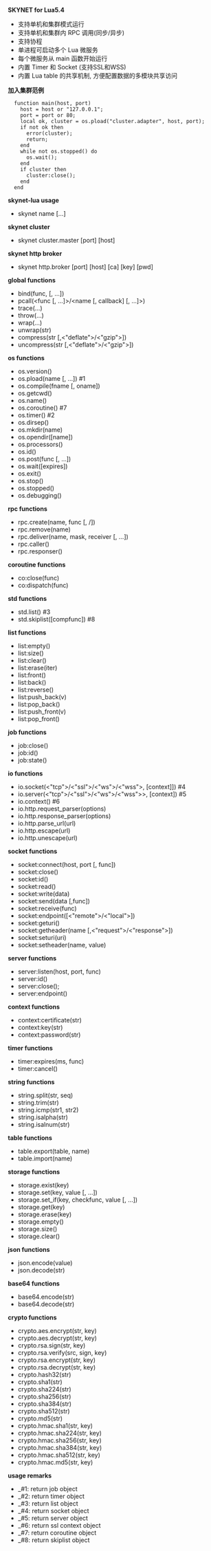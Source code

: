  **SKYNET for Lua5.4**
- 支持单机和集群模式运行
- 支持单机和集群内 RPC 调用(同步/异步)
- 支持协程
- 单进程可启动多个 Lua 微服务
- 每个微服务从 main 函数开始运行
- 内置 Timer 和 Socket (支持SSL和WSS)
- 内置 Lua table 的共享机制, 方便配置数据的多模块共享访问

 **加入集群范例**
```  
  function main(host, port)
    host = host or "127.0.0.1";
    port = port or 80;
    local ok, cluster = os.pload("cluster.adapter", host, port);
    if not ok then  
      error(cluster);
	  return;
    end
    while not os.stopped() do
	  os.wait();
	end
    if cluster then
      cluster:close();
    end
  end
```

 **skynet-lua usage**
-   skynet name [...]

 **skynet cluster**
-   skynet cluster.master [port] [host]

 **skynet http broker**
-   skynet http.broker [port] [host] [ca] [key] [pwd] 

 **global functions**
-   bind(func, [, ...])
-   pcall(<func [, ...]>/<name [, callback] [, ...]>)
-   trace(...)
-   throw(...)
-   wrap(...)
-   unwrap(str)
-   compress(str [,<"deflate">/<"gzip">])
-   uncompress(str [,<"deflate">/<"gzip">])

 **os functions** 
-   os.version()
-   os.pload(name [, ...]) #1
-   os.compile(fname [, oname])
-   os.getcwd()
-   os.name()
-   os.coroutine() #7
-   os.timer() #2
-   os.dirsep()
-   os.mkdir(name)
-   os.opendir([name])
-   os.processors()
-   os.id()
-   os.post(func [, ...])
-   os.wait([expires])
-   os.exit()
-   os.stop()
-   os.stopped()
-   os.debugging()

 **rpc functions** 
-   rpc.create(name, func [, <true>/<false>])
-   rpc.remove(name)
-   rpc.deliver(name, mask, receiver [, ...])
-   rpc.caller()
-   rpc.responser()
 
 **coroutine functions**
-   co:close(func)
-   co:dispatch(func)

 **std functions**
-   std.list() #3
-   std.skiplist([compfunc]) #8

 **list functions**
-   list:empty()
-   list:size()
-   list:clear()
-   list:erase(iter)
-   list:front()
-   list:back()
-   list:reverse()
-   list:push_back(v)
-   list:pop_back()
-   list:push_front(v)
-   list:pop_front()

 **job functions**
-   job:close()
-   job:id()
-   job:state()

 **io functions** 
-   io.socket(<"tcp">/<"ssl">/<"ws">/<"wss">, [context]]) #4
-   io.server(<"tcp">/<"ssl">/<"ws">/<"wss">>, [context]) #5
-   io.context() #6
-   io.http.request_parser(options)
-   io.http.response_parser(options)
-   io.http.parse_url(url)
-   io.http.escape(url)
-   io.http.unescape(url)

 **socket functions**
-   socket:connect(host, port [, func])
-   socket:close()
-   socket:id()
-   socket:read()
-   socket:write(data)
-   socket:send(data [,func])
-   socket:receive(func)
-   socket:endpoint([<"remote">/<"local">])
-   socket:geturi()
-   socket:getheader(name [,<"request">/<"response">])
-   socket:seturi(uri)
-   socket:setheader(name, value)

 **server functions**
-   server:listen(host, port, func)
-   server:id()
-   server:close();
-   server:endpoint()

 **context functions**
-   context:certificate(str)
-   context:key(str)
-   context:password(str)
 
 **timer functions**
-   timer:expires(ms, func)
-   timer:cancel()

 **string functions**
-   string.split(str, seq)
-   string.trim(str)
-   string.icmp(str1, str2)
-   string.isalpha(str)
-   string.isalnum(str)

 **table functions**
-   table.export(table, name)
-   table.import(name)

 **storage functions**
-   storage.exist(key)
-   storage.set(key, value [, ...])
-   storage.set_if(key, checkfunc, value [, ...])
-   storage.get(key)
-   storage.erase(key)
-   storage.empty()
-   storage.size()
-   storage.clear()

 **json functions** 
-   json.encode(value)
-   json.decode(str)

 **base64 functions** 
-   base64.encode(str)
-   base64.decode(str)

 **crypto functions** 
-   crypto.aes.encrypt(str, key)
-   crypto.aes.decrypt(str, key)
-   crypto.rsa.sign(str, key)
-   crypto.rsa.verify(src, sign, key)
-   crypto.rsa.encrypt(str, key)
-   crypto.rsa.decrypt(str, key)
-   crypto.hash32(str)
-   crypto.sha1(str)
-   crypto.sha224(str)
-   crypto.sha256(str)
-   crypto.sha384(str)
-   crypto.sha512(str)
-   crypto.md5(str)
-   crypto.hmac.sha1(str, key)
-   crypto.hmac.sha224(str, key)
-   crypto.hmac.sha256(str, key)
-   crypto.hmac.sha384(str, key)
-   crypto.hmac.sha512(str, key)
-   crypto.hmac.md5(str, key)

 **usage remarks**
-  _#1: return job object
-  _#2: return timer object
-  _#3: return list object
-  _#4: return socket object
-  _#5: return server object
-  _#6: return ssl context object
-  _#7: return coroutine object
-  _#8: return skiplist object
